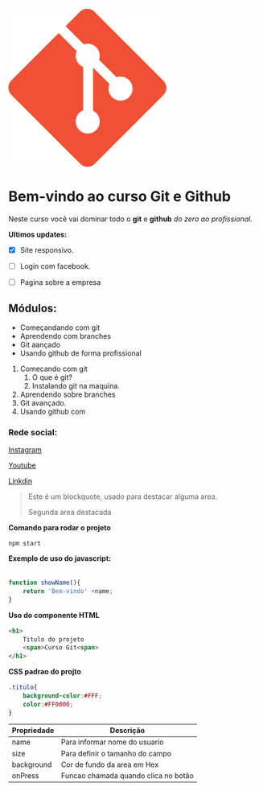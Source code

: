 ![Logo do git](logo.png)

# Bem-vindo ao curso Git e Github
Neste curso você vai dominar todo o **git** e **github** _do zero ao profissional._

**Ultimos updates:**

- [x] Site responsivo.

- [ ] Login com facebook.

- [ ] Pagina sobre a empresa

## Módulos:
* Começandando com git
* Aprendendo com branches
* Git aançado
* Usando github de forma profissional

1. Comecando com git
    1. O que é git?
    2. Instalando git na maquina.
2. Aprendendo sobre branches
3. Git avançado.
4. Usando github com 

### Rede social:
[Instagram]()

[Youtube]()

[Linkdin]()

>Este é um blockquote, usado para destacar alguma area.
>
>Segunda area destacada

**Comando para rodar o projeto**

```
npm start
```

**Exemplo de uso do javascript:**

```js

function showName(){
    return 'Bem-vindo' +name;
}

```
**Uso do componente HTML**
```html
<h1>
    Titulo do projeto
    <span>Curso Git<span>
</h1>        
```
**CSS padrao do projto**
```css
.titulo{
    background-color:#FFF;
    color:#FF0000;
}
```
Propriedade | Descrição
----------- | ---------
name | Para informar nome do usuario
size | Para definir o tamanho do campo
background | Cor de fundo da area em Hex
onPress | Funcao chamada quando clica no botão